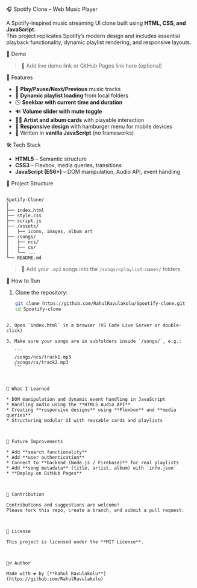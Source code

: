 




🎧 Spotify Clone – Web Music Player

A Spotify-inspired music streaming UI clone built using **HTML, CSS, and JavaScript**.  
This project replicates Spotify’s modern design and includes essential playback functionality, dynamic playlist rendering, and responsive layouts.



📸 Demo

> 📂 Add live demo link or GitHub Pages link here (optional)



🚀 Features

- 🎵 **Play/Pause/Next/Previous** music tracks
- 📁 **Dynamic playlist loading** from local folders
- 🕒 **Seekbar with current time and duration**
- 🔊 **Volume slider with mute toggle**
- 🧑‍🎤 **Artist and album cards** with playable interaction
- 📱 **Responsive design** with hamburger menu for mobile devices
- 🧠 Written in **vanilla JavaScript** (no frameworks)



🛠️ Tech Stack

- **HTML5** – Semantic structure
- **CSS3** – Flexbox, media queries, transitions
- **JavaScript (ES6+)** – DOM manipulation, Audio API, event handling



📁 Project Structure

```

Spotify-Clone/
│
├── index.html
├── style.css
├── script.js
├── /assets/
│   ├── icons, images, album art
├── /songs/
│   ├── ncs/
│   ├── cs/
│   └── ...
└── README.md

````

> 🎵 Add your `.mp3` songs into the `/songs/<playlist-name>/` folders



🧪 How to Run

1. Clone the repository:
   ```bash
   git clone https://github.com/RahulRavulakolu/Spootify-clone.git
   cd Spootify-clone
````

2. Open `index.html` in a browser (VS Code Live Server or double-click)

3. Make sure your songs are in subfolders inside `/songs/`, e.g.:

   ```
   /songs/ncs/track1.mp3
   /songs/cs/track2.mp3
   ```



🧠 What I Learned

* DOM manipulation and dynamic event handling in JavaScript
* Handling audio using the **HTML5 Audio API**
* Creating **responsive designs** using **Flexbox** and **media queries**
* Structuring modular UI with reusable cards and playlists



🎯 Future Improvements

* Add **search functionality**
* Add **user authentication**
* Connect to **backend (Node.js / Firebase)** for real playlists
* Add **song metadata** (title, artist, album) with `info.json`
* **Deploy on GitHub Pages**



🤝 Contribution

Contributions and suggestions are welcome!
Please fork this repo, create a branch, and submit a pull request.



📜 License

This project is licensed under the **MIT License**.



🙋‍♂️ Author

Made with ❤️ by [**Rahul Ravulakolu**](https://github.com/RahulRavulakolu)
